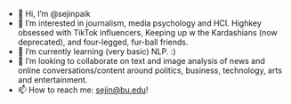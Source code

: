 - 👋 Hi, I’m @sejinpaik
- 👀 I’m interested in journalism, media psychology and HCI. Highkey obsessed with TikTok influencers, Keeping up w the Kardashians (now deprecated), and four-legged, fur-ball friends.
- 🌱 I’m currently learning (very basic) NLP. :) 
- 💞️ I’m looking to collaborate on text and image analysis of news and online conversations/content around politics, business, technology, arts and entertainment.
- 📫 How to reach me: sejin@bu.edu! 

<!---
sejinpaik/sejinpaik is a ✨ special ✨ repository because its `README.md` (this file) appears on your GitHub profile.
You can click the Preview link to take a look at your changes.
--->
